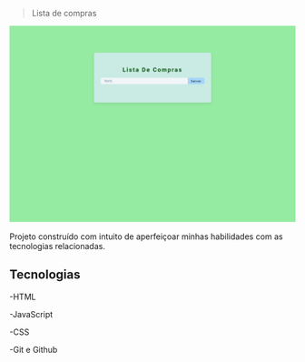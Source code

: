 > Lista de compras


![preview](./.github/previewListaDeCompras.png)

Projeto construído com intuito de aperfeiçoar minhas habilidades com as tecnologias relacionadas.

## Tecnologias

-HTML

-JavaScript

-CSS

-Git e Github